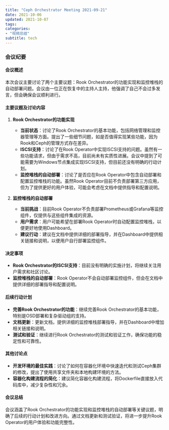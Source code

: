 ```yaml
---
title: "Ceph Orchestrator Meeting 2021-09-21"
date: 2021-10-06
updated: 2021-10-07
tags:
categories:
- "视频总结"
subtitle: tech
---
```



### 会议纪要

#### 会议概述
本次会议主要讨论了两个主要议题：Rook Orchestrator的功能实现和监控堆栈的自动部署问题。会议由一位正在恢复中的主持人主持，他强调了自己不会过多发言，但会确保会议顺利进行。

#### 主要议题及讨论内容

1. **Rook Orchestrator的功能实现**
   - **当前状态**：讨论了Rook Orchestrator的基本功能，包括网络管理和监控器管理等方面。提出了一些细节问题，如是否值得实现某些功能，因为Rook和Ceph的管理方式存在差异。
   - **ISCSI支持**：讨论了在Rook Operator中实现ISCSI支持的问题。虽然有一些功能请求，但由于需求不高，目前尚未有实质性进展。会议中提到了可能需要为Windows节点集成实现ISCSI支持，但目前还没有明确的行动计划。
   - **监控堆栈的自动部署**：讨论了是否应在Rook Operator中包含自动部署和配置监控堆栈的功能。虽然Rook Operator目前不负责部署第三方应用，但为了提供更好的用户体验，可能会考虑在文档中提供指导和配置说明。

2. **监控堆栈的自动部署**
   - **当前挑战**：目前Rook Operator不负责部署Prometheus或Grafana等监控组件，仅提供与这些组件集成的资源。
   - **用户需求**：用户可能希望在部署Rook Operator时自动配置监控堆栈，以便更好地使用Dashboard。
   - **建议行动**：建议在文档中提供详细的部署指导，并在Dashboard中提供相关链接和说明，以便用户自行部署监控组件。

#### 决定事项
- **Rook Orchestrator的ISCSI支持**：目前没有明确的实施计划，将继续关注用户需求和社区讨论。
- **监控堆栈的自动部署**：Rook Operator不会自动部署监控组件，但会在文档中提供详细的部署指导和配置说明。

#### 后续行动计划
- **完善Rook Orchestrator的功能**：继续完善Rook Orchestrator的基本功能，特别是OSD部署和复杂驱动组的支持。
- **文档更新**：更新文档，提供详细的监控堆栈部署指导，并在Dashboard中增加相关链接和说明。
- **测试和验证**：继续进行Rook Orchestrator的测试和验证工作，确保功能的稳定性和可靠性。

#### 其他讨论点
- **开发环境的最佳实践**：讨论了如何在容器化环境中快速迭代和测试Ceph集群的修改，提出了使用共享文件夹和本地构建环境的方法。
- **容器化构建流程的简化**：建议简化容器化构建流程，将Dockerfile直接放入代码库中，减少复杂性和冗余。

#### 会议总结
会议涵盖了Rook Orchestrator的功能实现和监控堆栈的自动部署等关键议题，明确了后续的行动计划和改进方向。通过文档更新和测试验证，将进一步提升Rook Operator的用户体验和功能完整性。